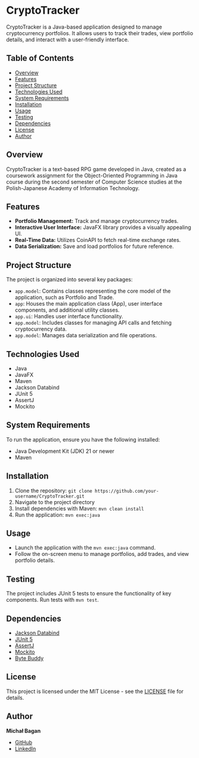 # CryptoTracker

CryptoTracker is a Java-based application designed to manage cryptocurrency portfolios. It allows users to track their trades, view portfolio details, and interact with a user-friendly interface.

## Table of Contents
- [Overview](#overview)
- [Features](#features)
- [Project Structure](#project-structure)
- [Technologies Used](#technologies-used)
- [System Requirements](#system-requirements)
- [Installation](#installation)
- [Usage](#usage)
- [Testing](#testing)
- [Dependencies](#dependencies)
- [License](#license)
- [Author](#author)

## Overview

CryptoTracker is a text-based RPG game developed in Java, created as a coursework assignment for the Object-Oriented Programming in Java course during the second semester of Computer Science studies at the Polish-Japanese Academy of Information Technology.

## Features

- **Portfolio Management:** Track and manage cryptocurrency trades.
- **Interactive User Interface:** JavaFX library provides a visually appealing UI.
- **Real-Time Data:** Utilizes CoinAPI to fetch real-time exchange rates.
- **Data Serialization:** Save and load portfolios for future reference.

## Project Structure

The project is organized into several key packages:

- `app.model`: Contains classes representing the core model of the application, such as Portfolio and Trade.
- `app`: Houses the main application class (App), user interface components, and additional utility classes.
- `app.ui`: Handles user interface functionality.
- `app.model`: Includes classes for managing API calls and fetching cryptocurrency data.
- `app.model`: Manages data serialization and file operations.

## Technologies Used

- Java
- JavaFX
- Maven
- Jackson Databind
- JUnit 5
- AssertJ
- Mockito

## System Requirements

To run the application, ensure you have the following installed:

- Java Development Kit (JDK) 21 or newer
- Maven

## Installation

1. Clone the repository: `git clone https://github.com/your-username/CryptoTracker.git`
2. Navigate to the project directory
3. Install dependencies with Maven: `mvn clean install`
4. Run the application: `mvn exec:java`

## Usage

- Launch the application with the `mvn exec:java` command.
- Follow the on-screen menu to manage portfolios, add trades, and view portfolio details.

## Testing

The project includes JUnit 5 tests to ensure the functionality of key components. Run tests with `mvn test`.

## Dependencies

- [Jackson Databind](https://github.com/FasterXML/jackson-databind)
- [JUnit 5](https://junit.org/junit5/)
- [AssertJ](https://assertj.github.io/doc/)
- [Mockito](https://site.mockito.org/)
- [Byte Buddy](https://bytebuddy.net/)

## License

This project is licensed under the MIT License - see the [LICENSE](LICENSE) file for details.

## Author

**Michał Bagan**

- [GitHub](https://github.com/mikeshaggy)
- [LinkedIn](www.linkedin.com/in/michalbagan/)